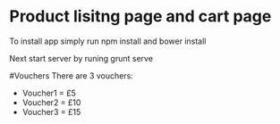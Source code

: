 # Product lisitng page and cart page

To install app simply run npm install and bower install

Next start server by runing grunt serve

#Vouchers
There are 3 vouchers: 
- Voucher1 = £5
- Voucher2 = £10
- Voucher3 = £15

